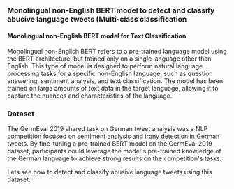 ### Monolingual non-English BERT model to detect and classify abusive language tweets (Multi-class classification


#### Monolingual non-English BERT model for Text Classification
Monolingual non-English BERT refers to a pre-trained language model using the BERT architecture, but trained only on a single language other than English. This type of model is designed to perform natural language processing tasks for a specific non-English language, such as question answering, sentiment analysis, and text classification. The model has been trained on large amounts of text data in the target language, allowing it to capture the nuances and characteristics of the language.

### Dataset
The GermEval 2019 shared task on German tweet analysis was a NLP competition focused on sentiment analysis and irony detection in German tweets. By fine-tuning a pre-trained BERT model on the GermEval 2019 dataset, participants could leverage the model's pre-trained knowledge of the German language to achieve strong results on the competition's tasks.

Lets see how to detect and classify abusive language tweets using this dataset:
